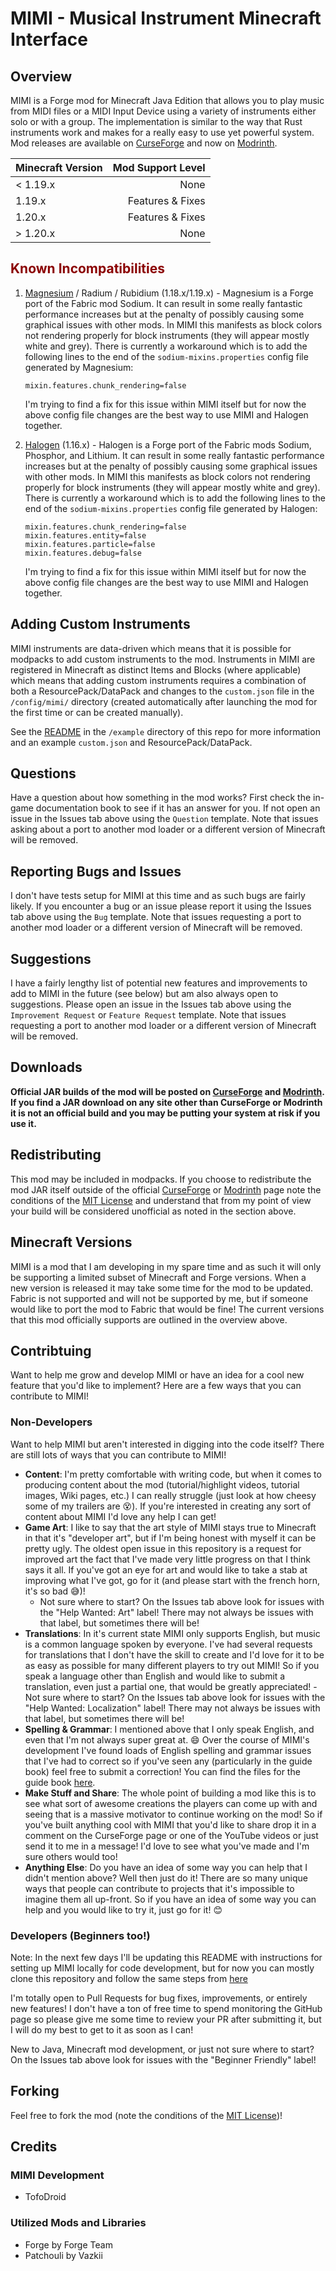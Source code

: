 # MIMI - Musical Instrument Minecraft Interface

## Overview
MIMI is a Forge mod for Minecraft Java Edition that allows you to play music from MIDI files or a MIDI Input Device using a variety of instruments either solo or with a group. The implementation is similar to the way that Rust instruments work and makes for a really easy to use yet powerful system. Mod releases are available on [CurseForge](https://www.curseforge.com/minecraft/mc-mods/mimi-mod/) and now on [Modrinth](https://modrinth.com/mod/mimi/).

| Minecraft Version |        Mod Support Level |
| -------------     |                    -----:|
| < 1.19.x          |                     None |
| 1.19.x            |         Features & Fixes |
| 1.20.x            |         Features & Fixes |
| > 1.20.x          |                     None |

## <span style="color:darkred;font-weight:bold;">Known Incompatibilities</span>
1. [Magnesium](https://www.curseforge.com/minecraft/mc-mods/sodium-reforged) / Radium / Rubidium (1.18.x/1.19.x) - Magnesium is a Forge port of the Fabric mod Sodium. It can result in some really fantastic performance increases but at the penalty of possibly causing some graphical issues with other mods. In MIMI this manifests as block colors not rendering properly for block instruments (they will appear mostly white and grey). There is currently a workaround which is to add the following lines to the end of the `sodium-mixins.properties` config file generated by Magnesium:

    ```
    mixin.features.chunk_rendering=false
    ```
    
    I'm trying to find a fix for this issue within MIMI itself but for now the above config file changes are the best way to use MIMI and Halogen together.

2. [Halogen](https://www.curseforge.com/minecraft/mc-mods/halogen) (1.16.x) - Halogen is a Forge port of the Fabric mods Sodium, Phosphor, and Lithium. It can result in some really fantastic performance increases but at the penalty of possibly causing some graphical issues with other mods. In MIMI this manifests as block colors not rendering properly for block instruments (they will appear mostly white and grey). There is currently a workaround which is to add the following lines to the end of the `sodium-mixins.properties` config file generated by Halogen:

    ```
    mixin.features.chunk_rendering=false
    mixin.features.entity=false
    mixin.features.particle=false
    mixin.features.debug=false
    ```
    
    I'm trying to find a fix for this issue within MIMI itself but for now the above config file changes are the best way to use MIMI and Halogen together.
    
## Adding Custom Instruments
MIMI instruments are data-driven which means that it is possible for modpacks to add custom instruments to the mod. Instruments in MIMI are registered in Minecraft as distinct Items and Blocks (where applicable) which means that adding custom instruments requires a combination of both a ResourcePack/DataPack and changes to the `custom.json` file in the `/config/mimi/` directory (created automatically after launching the mod for the first time or can be created manually).

See the [README](example/README.md) in the `/example` directory of this repo for more information and an example `custom.json` and ResourcePack/DataPack.

## Questions
Have a question about how something in the mod works? First check the in-game documentation book to see if it has an answer for you. If not open an issue in the Issues tab above using the `Question` template. Note that issues asking about a port to another mod loader or a different version of Minecraft will be removed.

## Reporting Bugs and Issues
I don't have tests setup for MIMI at this time and as such bugs are fairly likely. If you encounter a bug or an issue please report it using the Issues tab above using the `Bug` template. Note that issues requesting a port to another mod loader or a different version of Minecraft will be removed.

## Suggestions
I have a fairly lengthy list of potential new features and improvements to add to MIMI in the future (see below) but am also always open to suggestions. Please open an issue in the Issues tab above using the `Improvement Request` or `Feature Request` template. Note that issues requesting a port to another mod loader or a different version of Minecraft will be removed.

## Downloads
**Official JAR builds of the mod will be posted on [CurseForge](https://www.curseforge.com/minecraft/mc-mods/mimi-mod/) and [Modrinth](https://modrinth.com/mod/mimi/). If you find a JAR download on any site other than CurseForge or Modrinth it is not an official build and you may be putting your system at risk if you use it.**

## Redistributing
This mod may be included in modpacks. If you choose to redistribute the mod JAR itself outside of the official [CurseForge](https://www.curseforge.com/minecraft/mc-mods/mimi-mod/) or [Modrinth](https://modrinth.com/mod/mimi/) page note the conditions of the [MIT License](https://opensource.org/licenses/MIT) and understand that from my point of view your build will be considered unofficial as noted in the section above.

## Minecraft Versions
MIMI is a mod that I am developing in my spare time and as such it will only be supporting a limited subset of Minecraft and Forge versions. When a new version is released it may take some time for the mod to be updated. Fabric is not supported and will not be supported by me, but if someone would like to port the mod to Fabric that would be fine! The current versions that this mod officially supports are outlined in the overview above.

## Contribtuing
Want to help me grow and develop MIMI or have an idea for a cool new feature that you'd like to implement? Here are a few ways that you can contribute to MIMI!

### Non-Developers
Want to help MIMI but aren't interested in digging into the code itself? There are still lots of ways that you can contribute to MIMI!

- **Content**: I'm pretty comfortable with writing code, but when it comes to producing content about the mod (tutorial/highlight videos, tutorial images, Wiki pages, etc.) I can really struggle (just look at how cheesy some of my trailers are 😵). If you're interested in creating any sort of content about MIMI I'd love any help I can get!
- **Game Art**: I like to say that the art style of MIMI stays true to Minecraft in that it's "developer art", but if I'm being honest with myself it can be pretty ugly. The oldest open issue in this repository is a request for improved art the fact that I've made very little progress on that I think says it all. If you've got an eye for art and would like to take a stab at improving what I've got, go for it (and please start with the french horn, it's so bad 😅)!
  - Not sure where to start? On the Issues tab above look for issues with the "Help Wanted: Art" label! There may not always be issues with that label, but sometimes there will be!
- **Translations**: In it's current state MIMI only supports English, but music is a common language spoken by everyone. I've had several requests for translations that I don't have the skill to create and I'd love for it to be as easy as possible for many different players to try out MIMI! So if you speak a language other than English and would like to submit a translation, even just a partial one, that would be greatly appreciated!
  -Not sure where to start? On the Issues tab above look for issues with the "Help Wanted: Localization" label! There may not always be issues with that label, but sometimes there will be!
- **Spelling & Grammar**: I mentioned above that I only speak English, and even that I'm not always super great at. 😄 Over the course of MIMI's development I've found loads of English spelling and grammar issues that I've had to correct so if you've seen any (particularly in the guide book) feel free to submit a correction! You can find the files for the guide book [here](https://github.com/tofodroid/mimi-mod/tree/main/src/main/resources/assets/mimi/patchouli_books/guide_book/en_us/entries).
- **Make Stuff and Share**: The whole point of building a mod like this is to see what sort of awesome creations the players can come up with and seeing that is a massive motivator to continue working on the mod! So if you've built anything cool with MIMI that you'd like to share drop it in a comment on the CurseForge page or one of the YouTube videos or just send it to me in a message! I'd love to see what you've made and I'm sure others would too!
- **Anything Else**: Do you have an idea of some way you can help that I didn't mention above? Well then just do it! There are so many unique ways that people can contribute to projects that it's impossible to imagine them all up-front. So if you have an idea of some way you can help and you would like to try it, just go for it! 😊

### Developers (Beginners too!)
Note: In the next few days I'll be updating this README with instructions for setting up MIMI locally for code development, but for now you can mostly clone this repository and follow the same steps from [here]()

I'm totally open to Pull Requests for bug fixes, improvements, or entirely new features! I don't have a ton of free time to spend monitoring the GitHub page so please give me some time to review your PR after submitting it, but I will do my best to get to it as soon as I can!

New to Java, Minecraft mod development, or just not sure where to start? On the Issues tab above look for issues with the "Beginner Friendly" label!

## Forking
Feel free to fork the mod (note the conditions of the [MIT License](https://opensource.org/licenses/MIT))!

## Credits

### **MIMI Development**
- TofoDroid

### **Utilized Mods and Libraries**
- Forge by Forge Team
- Patchouli by Vazkii
